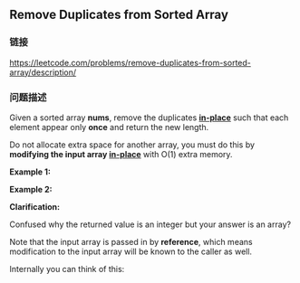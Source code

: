 ## Remove Duplicates from Sorted Array  
### 链接  
https://leetcode.com/problems/remove-duplicates-from-sorted-array/description/  
### 问题描述
Given a sorted array **nums**, remove the duplicates [**in-place**](https://en.wikipedia.org/wiki/In-place_algorithm) such that each element appear only **once** and return the new length.

Do not allocate extra space for another array, you must do this by **modifying the input array [in-place](https://en.wikipedia.org/wiki/In-place_algorithm)** with O(1) extra memory.

**Example 1:**

**Example 2:**

**Clarification:**

Confused why the returned value is an integer but your answer is an array?

Note that the input array is passed in by **reference**, which means modification to the input array will be known to the caller as well.

Internally you can think of this:
